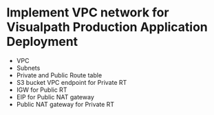 # Implement VPC network for Visualpath Production Application Deployment
- VPC
- Subnets
- Private and Public Route table
- S3 bucket VPC endpoint for Private RT
- IGW for Public RT
- EIP for Public NAT gateway
- Public NAT gateway for Private RT